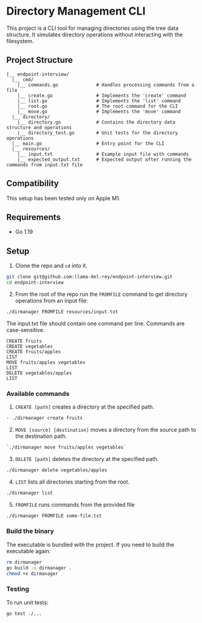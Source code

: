 # Directory Management CLI

This project is a CLI tool for managing directories using the tree data structure. 
It simulates directory operations without interacting with the filesystem.

## Project Structure

```text
|__ endpoint-interview/     
  |__ cmd/ 
    |__ commands.go              # Handles processing commands from a file
    |__ create.go                # Implements the 'create' command
    |__ list.go                  # Implements the 'list' command
    |__ root.go                  # The root command for the CLI
    |__ move.go                  # Implements the 'move' command
  |__ directory/
    |__ directory.go             # Contains the directory data structure and operations
    |__ directory_test.go        # Unit tests for the directory operations
  |__ main.go                    # Entry point for the CLI
  |__ resources/    
    |__ input.txt                # Example input file with commands
    |__ expected_output.txt      # Expected output after running the commands from input.txt file
```

## Compatibility

This setup has been tested only on Apple M1. 

## Requirements

- Go 1.19 

## Setup

1. Clone the repo and `cd` into it.

```bash
git clone git@github.com:llama-del-rey/endpoint-interview.git
cd endpoint-interview
```

2. From the root of the repo run the `FROMFILE` command to get directory operations from an input file:

```bash
./dirmanager FROMFILE resources/input.txt
```

The input.txt file should contain one command per line. Commands are case-sensitive.

```text
CREATE fruits
CREATE vegetables
CREATE fruits/apples
LIST
MOVE fruits/apples vegetables
LIST
DELETE vegetables/apples
LIST
```

### Available commands

1. `CREATE [path]` creates a directory at the specified path.

```bash
- ./dirmanager create fruits
```

2. `MOVE [source] [destination]` moves a directory from the source path to the destination path. 

```bash
`./dirmanager move fruits/apples vegetables`
```

3. `DELETE [path]` deletes the directory at the specified path.

```bash
./dirmanager delete vegetables/apples
```

4. `LIST` lists all directories starting from the root.

```bash
./dirmanager list
```

5. `FROMFILE` runs commands from the provided file

```bash
./dirmanager FROMFILE some-file.txt
```

### Build the binary

The executable is bundled with the project. If you need to build the executable again:

```bash
rm dirmanager 
go build -o dirmanager .
chmod +x dirmanager
```

### Testing

To run unit tests:

```bash
go test ./...
```

